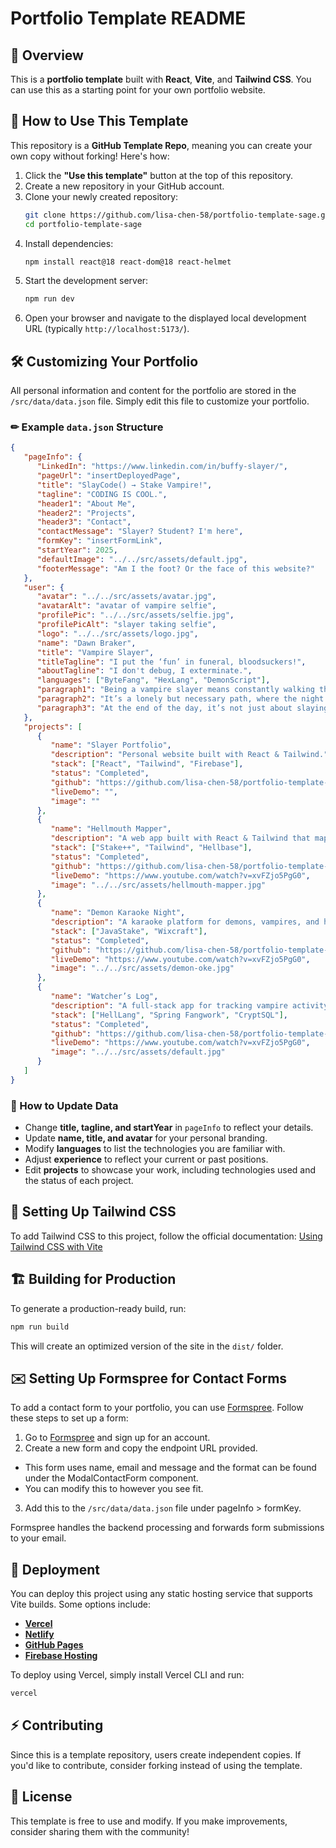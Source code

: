 # Portfolio Template README

## 🚀 Overview
This is a **portfolio template** built with **React**, **Vite**, and **Tailwind CSS**. You can use this as a starting point for your own portfolio website.

## 📌 How to Use This Template
This repository is a **GitHub Template Repo**, meaning you can create your own copy without forking! Here's how:

1. Click the **"Use this template"** button at the top of this repository.
2. Create a new repository in your GitHub account.
3. Clone your newly created repository:
   ```sh
   git clone https://github.com/lisa-chen-58/portfolio-template-sage.git
   cd portfolio-template-sage
   ```
4. Install dependencies:
   ```sh
   npm install react@18 react-dom@18 react-helmet
   ```
5. Start the development server:
   ```sh
   npm run dev
   ```
6. Open your browser and navigate to the displayed local development URL (typically `http://localhost:5173/`).

## 🛠 Customizing Your Portfolio
All personal information and content for the portfolio are stored in the `/src/data/data.json` file. Simply edit this file to customize your portfolio.

### ✏ Example `data.json` Structure
```json
{
   "pageInfo": {
      "LinkedIn": "https://www.linkedin.com/in/buffy-slayer/",
      "pageUrl": "insertDeployedPage",
      "title": "SlayCode() → Stake Vampire!",
      "tagline": "CODING IS COOL.",
      "header1": "About Me",
      "header2": "Projects",
      "header3": "Contact",
      "contactMessage": "Slayer? Student? I'm here",
      "formKey": "insertFormLink",
      "startYear": 2025,
      "defaultImage": "../../src/assets/default.jpg",
      "footerMessage": "Am I the foot? Or the face of this website?"
   },
   "user": {
      "avatar": "../../src/assets/avatar.jpg",
      "avatarAlt": "avatar of vampire selfie",
      "profilePic": "../../src/assets/selfie.jpg",
      "profilePicAlt": "slayer taking selfie",
      "logo": "../../src/assets/logo.jpg",
      "name": "Dawn Braker",
      "title": "Vampire Slayer",
      "titleTagline": "I put the ‘fun’ in funeral, bloodsuckers!",
      "aboutTagline": "I don't debug, I exterminate.",
      "languages": ["ByteFang", "HexLang", "DemonScript"],
      "paragraph1": "Being a vampire slayer means constantly walking the line between life and death, armed with nothing but wit, skill, and a well-placed stake.",
      "paragraph2": "It’s a lonely but necessary path, where the night is filled with lurking shadows and ancient enemies thirsting for blood.",
      "paragraph3": "At the end of the day, it’s not just about slaying monsters—it’s about protecting those who never even realize the darkness that almost consumed them."
   },
   "projects": [
      {
         "name": "Slayer Portfolio",
         "description": "Personal website built with React & Tailwind.",
         "stack": ["React", "Tailwind", "Firebase"],
         "status": "Completed",
         "github": "https://github.com/lisa-chen-58/portfolio-template-sage",
         "liveDemo": "",
         "image": ""
      },
      {
         "name": "Hellmouth Mapper",
         "description": "A web app built with React & Tailwind that maps supernatural hotspots.",
         "stack": ["Stake++", "Tailwind", "Hellbase"],
         "status": "Completed",
         "github": "https://github.com/lisa-chen-58/portfolio-template-sage",
         "liveDemo": "https://www.youtube.com/watch?v=xvFZjo5PgG0",
         "image": "../../src/assets/hellmouth-mapper.jpg"
      },
      {
         "name": "Demon Karaoke Night",
         "description": "A karaoke platform for demons, vampires, and humans. Hosted on Wix. No biting allowed!",
         "stack": ["JavaStake", "Wixcraft"],
         "status": "Completed",
         "github": "https://github.com/lisa-chen-58/portfolio-template-sage",
         "liveDemo": "https://www.youtube.com/watch?v=xvFZjo5PgG0",
         "image": "../../src/assets/demon-oke.jpg"
      },
      {
         "name": "Watcher’s Log",
         "description": "A full-stack app for tracking vampire activity, apocalypse schedules, and overdue slayer training.",
         "stack": ["HellLang", "Spring Fangwork", "CryptSQL"],
         "status": "Completed",
         "github": "https://github.com/lisa-chen-58/portfolio-template-sage",
         "liveDemo": "https://www.youtube.com/watch?v=xvFZjo5PgG0",
         "image": "../../src/assets/default.jpg"
      }
   ]
}
```

### 🔧 How to Update Data
- Change **title, tagline, and startYear** in `pageInfo` to reflect your details.
- Update **name, title, and avatar** for your personal branding.
- Modify **languages** to list the technologies you are familiar with.
- Adjust **experience** to reflect your current or past positions.
- Edit **projects** to showcase your work, including technologies used and the status of each project.

## 🌟 Setting Up Tailwind CSS

To add Tailwind CSS to this project, follow the official documentation:
[Using Tailwind CSS with Vite](https://tailwindcss.com/docs/installation/using-vite)

## 🏗 Building for Production
To generate a production-ready build, run:
```sh
npm run build
```
This will create an optimized version of the site in the `dist/` folder.

## ✉️ Setting Up Formspree for Contact Forms

To add a contact form to your portfolio, you can use [Formspree](https://formspree.io/). Follow these steps to set up a form:

1. Go to [Formspree](https://formspree.io/) and sign up for an account.
2. Create a new form and copy the endpoint URL provided.
- This form uses name, email and message and the format can be found under the ModalContactForm component.
- You can modify this to however you see fit.
3. Add this to the `/src/data/data.json` file under pageInfo > formKey.

Formspree handles the backend processing and forwards form submissions to your email.

## 🚀 Deployment
You can deploy this project using any static hosting service that supports Vite builds. Some options include:

- **[Vercel](https://vercel.com/)**
- **[Netlify](https://www.netlify.com/)**
- **[GitHub Pages](https://pages.github.com/)**
- **[Firebase Hosting](https://firebase.google.com/docs/hosting)**

To deploy using Vercel, simply install Vercel CLI and run:
```sh
vercel
```

## ⚡ Contributing
Since this is a template repository, users create independent copies. If you'd like to contribute, consider forking instead of using the template.

## 📜 License
This template is free to use and modify. If you make improvements, consider sharing them with the community!
